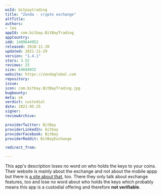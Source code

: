 ```yaml
---
wsId: bitpaytrading
title: "Zonda - crypto exchange"
altTitle: 
authors:
- leo
appId: com.bitbay.BitBayTrading
appCountry: 
idd: 1409644952
released: 2018-11-20
updated: 2021-11-29
version: "1.4.1"
stars: 3.52
reviews: 25
size: 64684032
website: https://zondaglobal.com
repository: 
issue: 
icon: com.bitbay.BitBayTrading.jpg
bugbounty: 
meta: ok
verdict: custodial
date: 2021-05-25
signer: 
reviewArchive:

providerTwitter: BitBay
providerLinkedIn: bitbay
providerFacebook: BitBay
providerReddit: BitBayExchange

redirect_from:

---
```


This app's description loses no word on who holds the keys to your coins. Their
website is mainly about the exchange and not about the mobile appp but there is
[a site about that](https://bitbay.net/en/mobile), too. There they only talk
about exchange features, too and lose no word about who holds the keys which
probably means this app is a custodial offering and therefore **not verifiable**.

